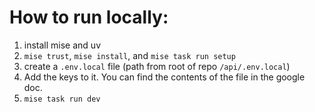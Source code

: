 # How to run locally:

1. install mise and uv
2. `mise trust`, `mise install`, and `mise task run setup`
3. create a `.env.local` file (path from root of repo `/api/.env.local`)
4. Add the keys to it. You can find the contents of the file in the google doc.
4. `mise task run dev`
